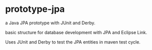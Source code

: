 prototype-jpa
=============

a Java JPA prototype with JUnit and Derby.

basic structure for database development with JPA and Eclipse Link. 

Uses JUnit and Derby to test the JPA entities in maven test cycle.

